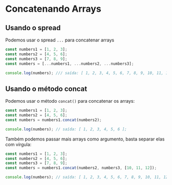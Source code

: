 # Concatenando Arrays

## Usando o spread

Podemos usar o spread `...` para concatenar arrays

```js
const numbers1 = [1, 2, 3];
const numbers2 = [4, 5, 6];
const numbers3 = [7, 8, 9];
const numbers = [...numbers1, ...numbers2, ...numbers3];

console.log(numbers); /// saída: [ 1, 2, 3, 4, 5, 6, 7, 8, 9, 10, 11, 12];
```

## Usando o método concat

Podemos usar o método `concat()` para concatenar os arrays:

```js
const numbers1 = [1, 2, 3];
const numbers2 = [4, 5, 6];
const numbers = numbers1.concat(numbers2);

console.log(numbers); // saída: [ 1, 2, 3, 4, 5, 6 ];
```

Também podemos passar mais arrays como argumento, basta separar elas com vírgula:

```js
const numbers1 = [1, 2, 3];
const numbers2 = [4, 5, 6];
const numbers3 = [7, 8, 9];
const numbers = numbers1.concat(numbers2, numbers3, [10, 11, 12]);

console.log(numbers); // saída: [ 1, 2, 3, 4, 5, 6, 7, 8, 9, 10, 11, 12];
```
